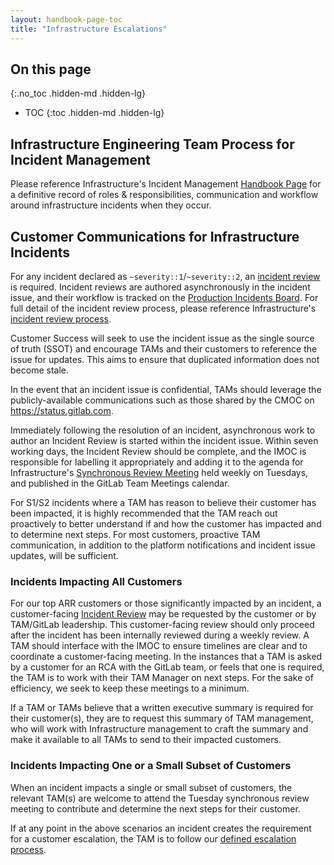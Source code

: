 ```yaml
---
layout: handbook-page-toc
title: "Infrastructure Escalations"
---
```


## On this page

{:.no_toc .hidden-md .hidden-lg}

- TOC
{:toc .hidden-md .hidden-lg}

## Infrastructure Engineering Team Process for Incident Management

Please reference Infrastructure's Incident Management [Handbook Page](https://about.gitlab.com/handbook/engineering/infrastructure/incident-management/)
 for a definitive record of roles & responsibilities, communication and workflow
 around infrastructure incidents when they occur.

## Customer Communications for Infrastructure Incidents

For any incident declared as `~severity::1`/`~severity::2`, an [incident review](https://about.gitlab.com/handbook/engineering/infrastructure/incident-review/#review-criteria)
 is required. Incident reviews are authored asynchronously in the incident issue,
 and their workflow is tracked on the [Production Incidents Board](https://gitlab.com/gitlab-com/gl-infra/production/-/boards/1717012?label_name[]=incident).
 For full detail of the incident review process, please reference Infrastructure's 
 [incident review process](https://about.gitlab.com/handbook/engineering/infrastructure/incident-review/).

Customer Success will seek to use the incident issue as the single source of truth (SSOT)
 and encourage TAMs and their customers to reference the issue for updates. This aims
 to ensure that duplicated information does not become stale.

In the event that an incident issue is confidential, TAMs should leverage the
 publicly-available communications such as those shared by the CMOC on https://status.gitlab.com.

Immediately following the resolution of an incident, asynchronous work to author
 an Incident Review is started within the incident issue. Within seven working days,
 the Incident Review should be complete, and the IMOC is responsible for labelling
 it appropriately and adding it to the agenda for Infrastructure's
 [Synchronous Review Meeting](https://about.gitlab.com/handbook/engineering/infrastructure/incident-review/#synchronous-review-meeting-sessions)
 held weekly on Tuesdays, and published in the GitLab Team Meetings calendar.

For S1/S2 incidents where a TAM has reason to believe their customer has been impacted,
 it is highly recommended that the TAM reach out proactively to better understand
 if and how the customer has impacted and to determine next steps. For most customers, 
 proactive TAM communication, in addition to the platform notifications and incident
 issue updates, will be sufficient. 

### Incidents Impacting All Customers

For our top ARR customers or those significantly impacted by an incident, a customer-facing
 [Incident Review](https://about.gitlab.com/handbook/engineering/infrastructure/incident-review/#review-of-root-causes-and-corrective-actions)
 may be requested by the customer or by TAM/GitLab leadership. This customer-facing review
 should only proceed after the incident has been internally reviewed during a weekly review.
 A TAM should interface with the IMOC to ensure timelines are clear and to coordinate a
 customer-facing meeting. In the instances that a TAM is asked by a customer for
 an RCA with the GitLab team, or feels that one is required, the TAM is to work 
 with their TAM Manager on next steps. For the sake of efficiency, we seek to keep
 these meetings to a minimum. 

If a TAM or TAMs believe that a written executive summary is required for their customer(s),
 they are to request this summary of TAM management, who will work with Infrastructure management
 to craft the summary and make it available to all TAMs to send to their impacted customers.

### Incidents Impacting One or a Small Subset of Customers

When an incident impacts a single or small subset of customers, the relevant TAM(s)
 are welcome to attend the Tuesday synchronous review meeting to contribute and
 determine the next steps for their customer.

If at any point in the above scenarios an incident creates the requirement for a
 customer escalation, the TAM is to follow our [defined escalation process](https://about.gitlab.com/handbook/customer-success/tam/escalations/#definitions-of-severity-levels).
